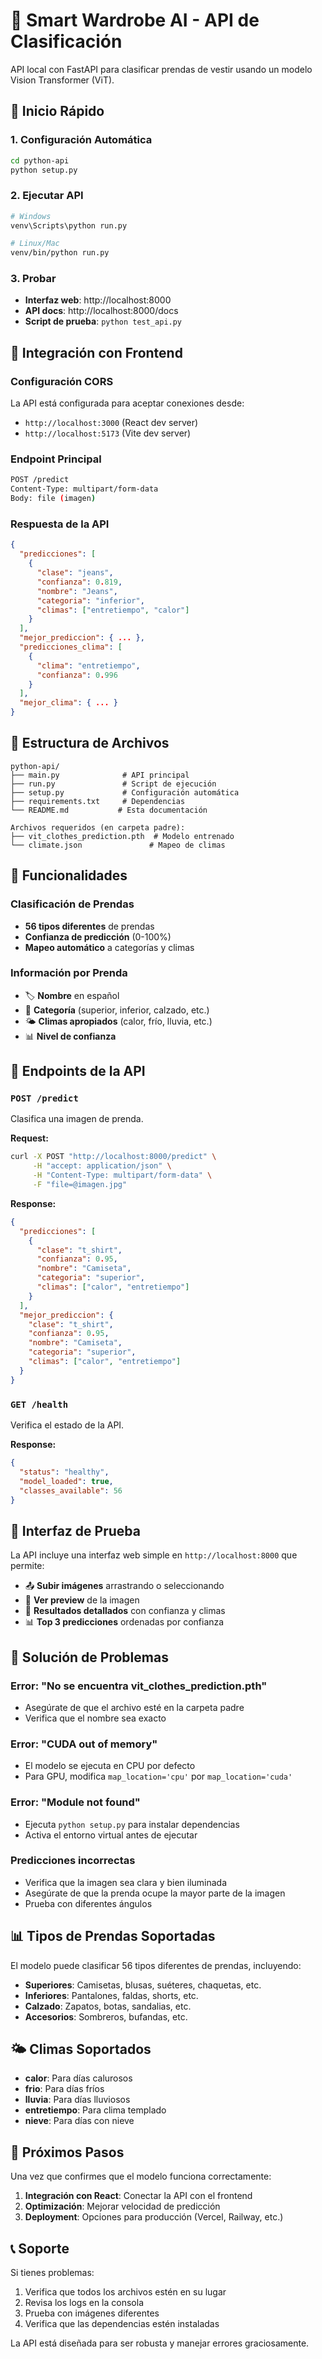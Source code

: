 # 🤖 Smart Wardrobe AI - API de Clasificación

API local con FastAPI para clasificar prendas de vestir usando un modelo Vision Transformer (ViT).

## 🚀 Inicio Rápido

### 1. Configuración Automática
```bash
cd python-api
python setup.py
```

### 2. Ejecutar API
```bash
# Windows
venv\Scripts\python run.py

# Linux/Mac
venv/bin/python run.py
```

### 3. Probar
- **Interfaz web**: http://localhost:8000
- **API docs**: http://localhost:8000/docs
- **Script de prueba**: `python test_api.py`

## 🔗 Integración con Frontend

### Configuración CORS
La API está configurada para aceptar conexiones desde:
- `http://localhost:3000` (React dev server)
- `http://localhost:5173` (Vite dev server)

### Endpoint Principal
```bash
POST /predict
Content-Type: multipart/form-data
Body: file (imagen)
```

### Respuesta de la API
```json
{
  "predicciones": [
    {
      "clase": "jeans",
      "confianza": 0.819,
      "nombre": "Jeans",
      "categoria": "inferior",
      "climas": ["entretiempo", "calor"]
    }
  ],
  "mejor_prediccion": { ... },
  "predicciones_clima": [
    {
      "clima": "entretiempo",
      "confianza": 0.996
    }
  ],
  "mejor_clima": { ... }
}
```

## 📁 Estructura de Archivos

```
python-api/
├── main.py              # API principal
├── run.py               # Script de ejecución
├── setup.py             # Configuración automática
├── requirements.txt     # Dependencias
└── README.md           # Esta documentación

Archivos requeridos (en carpeta padre):
├── vit_clothes_prediction.pth  # Modelo entrenado
└── climate.json               # Mapeo de climas
```

## 🎯 Funcionalidades

### Clasificación de Prendas
- **56 tipos diferentes** de prendas
- **Confianza de predicción** (0-100%)
- **Mapeo automático** a categorías y climas

### Información por Prenda
- 🏷️ **Nombre** en español
- 📂 **Categoría** (superior, inferior, calzado, etc.)
- 🌤️ **Climas apropiados** (calor, frío, lluvia, etc.)
- 📊 **Nivel de confianza**

## 🔌 Endpoints de la API

### `POST /predict`
Clasifica una imagen de prenda.

**Request:**
```bash
curl -X POST "http://localhost:8000/predict" \
     -H "accept: application/json" \
     -H "Content-Type: multipart/form-data" \
     -F "file=@imagen.jpg"
```

**Response:**
```json
{
  "predicciones": [
    {
      "clase": "t_shirt",
      "confianza": 0.95,
      "nombre": "Camiseta",
      "categoria": "superior",
      "climas": ["calor", "entretiempo"]
    }
  ],
  "mejor_prediccion": {
    "clase": "t_shirt",
    "confianza": 0.95,
    "nombre": "Camiseta",
    "categoria": "superior",
    "climas": ["calor", "entretiempo"]
  }
}
```

### `GET /health`
Verifica el estado de la API.

**Response:**
```json
{
  "status": "healthy",
  "model_loaded": true,
  "classes_available": 56
}
```

## 🧪 Interfaz de Prueba

La API incluye una interfaz web simple en `http://localhost:8000` que permite:

- 📤 **Subir imágenes** arrastrando o seleccionando
- 👀 **Ver preview** de la imagen
- 🎯 **Resultados detallados** con confianza y climas
- 📊 **Top 3 predicciones** ordenadas por confianza

## 🔧 Solución de Problemas

### Error: "No se encuentra vit_clothes_prediction.pth"
- Asegúrate de que el archivo esté en la carpeta padre
- Verifica que el nombre sea exacto

### Error: "CUDA out of memory"
- El modelo se ejecuta en CPU por defecto
- Para GPU, modifica `map_location='cpu'` por `map_location='cuda'`

### Error: "Module not found"
- Ejecuta `python setup.py` para instalar dependencias
- Activa el entorno virtual antes de ejecutar

### Predicciones incorrectas
- Verifica que la imagen sea clara y bien iluminada
- Asegúrate de que la prenda ocupe la mayor parte de la imagen
- Prueba con diferentes ángulos

## 📊 Tipos de Prendas Soportadas

El modelo puede clasificar 56 tipos diferentes de prendas, incluyendo:

- **Superiores**: Camisetas, blusas, suéteres, chaquetas, etc.
- **Inferiores**: Pantalones, faldas, shorts, etc.
- **Calzado**: Zapatos, botas, sandalias, etc.
- **Accesorios**: Sombreros, bufandas, etc.

## 🌤️ Climas Soportados

- **calor**: Para días calurosos
- **frio**: Para días fríos
- **lluvia**: Para días lluviosos
- **entretiempo**: Para clima templado
- **nieve**: Para días con nieve

## 🚀 Próximos Pasos

Una vez que confirmes que el modelo funciona correctamente:

1. **Integración con React**: Conectar la API con el frontend
2. **Optimización**: Mejorar velocidad de predicción
3. **Deployment**: Opciones para producción (Vercel, Railway, etc.)

## 📞 Soporte

Si tienes problemas:

1. Verifica que todos los archivos estén en su lugar
2. Revisa los logs en la consola
3. Prueba con imágenes diferentes
4. Verifica que las dependencias estén instaladas

La API está diseñada para ser robusta y manejar errores graciosamente.
